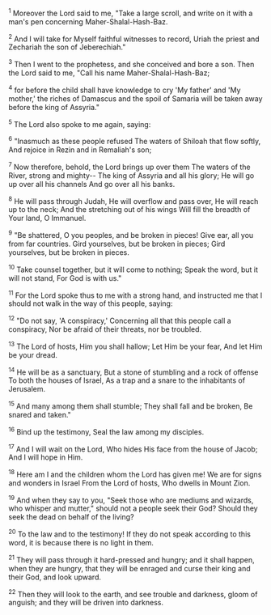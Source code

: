 <sup>1</sup> 
Moreover the Lord said to me, "Take a large scroll, and write on it with a man's pen concerning Maher-Shalal-Hash-Baz. 

<sup>2</sup> 
And I will take for Myself faithful witnesses to record, Uriah the priest and Zechariah the son of Jeberechiah." 

<sup>3</sup> 
Then I went to the prophetess, and she conceived and bore a son. Then the Lord said to me, "Call his name Maher-Shalal-Hash-Baz; 

<sup>4</sup> 
for before the child shall have knowledge to cry 'My father' and 'My mother,' the riches of Damascus and the spoil of Samaria will be taken away before the king of Assyria." 

<sup>5</sup> 
The Lord also spoke to me again, saying: 

<sup>6</sup> 
"Inasmuch as these people refused The waters of Shiloah that flow softly, And rejoice in Rezin and in Remaliah's son; 

<sup>7</sup> 
Now therefore, behold, the Lord brings up over them The waters of the River, strong and mighty-- The king of Assyria and all his glory; He will go up over all his channels And go over all his banks. 

<sup>8</sup> 
He will pass through Judah, He will overflow and pass over, He will reach up to the neck; And the stretching out of his wings Will fill the breadth of Your land, O Immanuel. 

<sup>9</sup> 
"Be shattered, O you peoples, and be broken in pieces! Give ear, all you from far countries. Gird yourselves, but be broken in pieces; Gird yourselves, but be broken in pieces. 

<sup>10</sup> 
Take counsel together, but it will come to nothing; Speak the word, but it will not stand, For God is with us." 

<sup>11</sup> 
For the Lord spoke thus to me with a strong hand, and instructed me that I should not walk in the way of this people, saying: 

<sup>12</sup> 
"Do not say, 'A conspiracy,' Concerning all that this people call a conspiracy, Nor be afraid of their threats, nor be troubled. 

<sup>13</sup> 
The Lord of hosts, Him you shall hallow; Let Him be your fear, And let Him be your dread. 

<sup>14</sup> 
He will be as a sanctuary, But a stone of stumbling and a rock of offense To both the houses of Israel, As a trap and a snare to the inhabitants of Jerusalem. 

<sup>15</sup> 
And many among them shall stumble; They shall fall and be broken, Be snared and taken." 

<sup>16</sup> 
Bind up the testimony, Seal the law among my disciples. 

<sup>17</sup> 
And I will wait on the Lord, Who hides His face from the house of Jacob; And I will hope in Him. 

<sup>18</sup> 
Here am I and the children whom the Lord has given me! We are for signs and wonders in Israel From the Lord of hosts, Who dwells in Mount Zion. 

<sup>19</sup> 
And when they say to you, "Seek those who are mediums and wizards, who whisper and mutter," should not a people seek their God? Should they seek the dead on behalf of the living? 

<sup>20</sup> 
To the law and to the testimony! If they do not speak according to this word, it is because there is no light in them. 

<sup>21</sup> 
They will pass through it hard-pressed and hungry; and it shall happen, when they are hungry, that they will be enraged and curse their king and their God, and look upward. 

<sup>22</sup> 
Then they will look to the earth, and see trouble and darkness, gloom of anguish; and they will be driven into darkness.